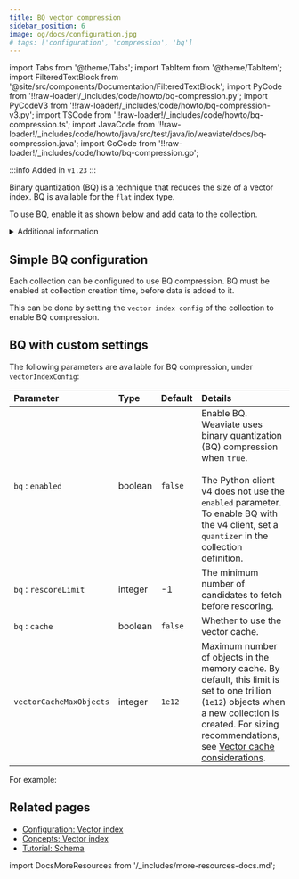 ```yaml
---
title: BQ vector compression
sidebar_position: 6
image: og/docs/configuration.jpg
# tags: ['configuration', 'compression', 'bq']
---
```


import Tabs from '@theme/Tabs';
import TabItem from '@theme/TabItem';
import FilteredTextBlock from '@site/src/components/Documentation/FilteredTextBlock';
import PyCode from '!!raw-loader!/_includes/code/howto/bq-compression.py';
import PyCodeV3 from '!!raw-loader!/_includes/code/howto/bq-compression-v3.py';
import TSCode from '!!raw-loader!/_includes/code/howto/bq-compression.ts';
import JavaCode from '!!raw-loader!/_includes/code/howto/java/src/test/java/io/weaviate/docs/bq-compression.java';
import GoCode from '!!raw-loader!/_includes/code/howto/bq-compression.go';

:::info Added in `v1.23`
:::

Binary quantization (BQ) is a technique that reduces the size of a vector index. BQ is available for the `flat` index type.

To use BQ, enable it as shown below and add data to the collection.

<details>
  <summary>Additional information</summary>

- How to [set the index type](../manage-data/collections.mdx#ve)

</details>


## Simple BQ configuration

Each collection can be configured to use BQ compression. BQ must be enabled at collection creation time, before data is added to it.

This can be done by setting the `vector index config` of the collection to enable BQ compression.

<Tabs groupId="languages">
  <TabItem value="py" label="Python (v4)">
      <FilteredTextBlock
        text={PyCode}
        startMarker="# START EnableBQ"
        endMarker="# END EnableBQ"
        language="py"
      />
  </TabItem>

  <TabItem value="py3" label="Python (v3)">
      <FilteredTextBlock
        text={PyCodeV3}
        startMarker="# START EnableBQ"
        endMarker="# END EnableBQ"
        language="py"
      />
  </TabItem>

  <TabItem value="ts" label="JavaScript/TypeScript">
      <FilteredTextBlock
        text={TSCode}
        startMarker="// START EnableBQ"
        endMarker="// END EnableBQ"
        language="ts"
      />
  </TabItem>

  <TabItem value="go" label="Go">
    <FilteredTextBlock
      text={GoCode}
      startMarker="// START EnableBQ"
      endMarker="// END EnableBQ"
      language="go"
    />
  </TabItem>

  <TabItem value="java" label="Java">
    <FilteredTextBlock
      text={JavaCode}
      startMarker="// START EnableBQ"
      endMarker="// END EnableBQ"
      language="java"
    />
  </TabItem>
</Tabs>


## BQ with custom settings

The following parameters are available for BQ compression, under `vectorIndexConfig`:

| Parameter | Type | Default | Details |
| :-- | :-- | :-- | :-- |
| `bq` : `enabled` | boolean | `false` | Enable BQ. Weaviate uses binary quantization (BQ) compression when `true`.  <br/><br/> The Python client v4 does not use the `enabled` parameter. To enable BQ with the v4 client, set a `quantizer` in the collection definition. |
| `bq` : `rescoreLimit` | integer | -1 | The minimum number of candidates to fetch before rescoring. |
| `bq` : `cache` | boolean | `false` | Whether to use the vector cache. |
| `vectorCacheMaxObjects` | integer | `1e12` | Maximum number of objects in the memory cache. By default, this limit is set to one trillion (`1e12`) objects when a new collection is created. For sizing recommendations, see [Vector cache considerations](../concepts/vector-index.md#vector-cache-considerations). |


For example:

<Tabs groupId="languages">
  <TabItem value="py" label="Python (v4)">
      <FilteredTextBlock
        text={PyCode}
        startMarker="# START BQWithOptions"
        endMarker="# END BQWithOptions"
        language="py"
      />
  </TabItem>

  <TabItem value="py3" label="Python (v3)">
      <FilteredTextBlock
        text={PyCodeV3}
        startMarker="# START BQWithOptions"
        endMarker="# END BQWithOptions"
        language="py"
      />
  </TabItem>

  <TabItem value="ts" label="JavaScript/TypeScript">
      <FilteredTextBlock
        text={TSCode}
        startMarker="// START BQWithOptions"
        endMarker="// END BQWithOptions"
        language="ts"
      />
  </TabItem>

  <TabItem value="go" label="Go">
    <FilteredTextBlock
      text={GoCode}
      startMarker="// START BQWithOptions"
      endMarker="// END BQWithOptions"
      language="go"
    />
  </TabItem>

  <TabItem value="java" label="Java">
    <FilteredTextBlock
      text={JavaCode}
      startMarker="// START BQWithOptions"
      endMarker="// END BQWithOptions"
      language="java"
    />
  </TabItem>
</Tabs>


## Related pages

- [Configuration: Vector index](../config-refs/schema/vector-index.md)
- [Concepts: Vector index](../concepts/vector-index.md)
- [Tutorial: Schema](../tutorials/schema.md)

import DocsMoreResources from '/_includes/more-resources-docs.md';

<DocsMoreResources />
